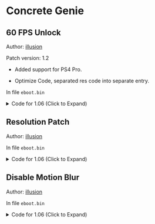 # Concrete Genie

## 60 FPS Unlock

Author: [illusion](https://github.com/illusion0001)

Patch version: 1.2

- Added support for PS4 Pro.

- Optimize Code, separated res code into separate entry.

In file `eboot.bin`

<details>
<summary>Code for 1.06 (Click to Expand)</summary>

```
0x2F98C96 74 69
```

</details>

## Resolution Patch

Author: [illusion](https://github.com/illusion0001)

In file `eboot.bin`

<details>
<summary>Code for 1.06 (Click to Expand)</summary>

```
0x2D41546 c7 40 00 0a 57 85 42

# 0a 57 85 42 = 66.67f
# 7F AA A6 42 = 83.33f
```

</details>

## Disable Motion Blur

Author: [illusion](https://github.com/illusion0001)

In file `eboot.bin`

<details>
<summary>Code for 1.06 (Click to Expand)</summary>

```
0x1BB4219 EB 58
```

</details>
